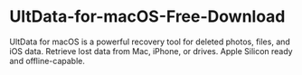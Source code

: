 # UltData-for-macOS-Free-Download
UltData for macOS is a powerful recovery tool for deleted photos, files, and iOS data. Retrieve lost data from Mac, iPhone, or drives. Apple Silicon ready and offline-capable.
